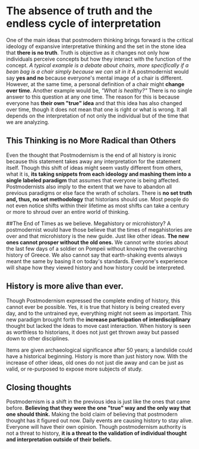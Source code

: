 # The absence of truth and the endless cycle of interpretation

One of the main ideas that postmodern thinking brings forward is the critical ideology of expansive interpretative thinking and the set in the stone idea that **there is no truth**. Truth is objective as it changes not only how individuals perceive concepts but how they interact with the function of the concept. 
	*A typical example is a debate about chairs, more specifically if a bean bag is a chair simply because we can sit in it*
A postmodernist would say **yes and no** because everyone's mental image of a chair is different. However, at the same time, a personal definition of a chair might **change over time**.  Another example would be, *"What is healthy?"* There is no single answer to this question at any one time. The reason for this is because everyone has **their own "true" idea** and that this idea has also changed over time, though it does not mean that one is right or what is wrong. It all depends on the interpretation of not only the individual but of the time that we are analyzing. 

## This Thinking is no More Radical than Others

Even the thought that Postmodernism is the end of all history is ironic because this statement takes away any interpretation for the statement itself. Though this shift of ideas might seem vastly different from others, what it is, **its taking snippets from each ideology and mashing them into a single labeled paradigm** that assumes that everyone is being affected. Postmodernists also imply to the extent that we have to abandon all previous paradigms or else face the wrath of scholars. There is **no set truth and, thus, no set methodology** that historians should use. Most people do not even notice shifts within their lifetime as most shifts can take a century or more to shroud over an entire world of thinking. 

##The End of Times as we believe.
Megahistory or microhistory? A postmodernist would have those believe that the times of megahistories are over and that microhistory is the new guide. Just like other ideas. **The new ones cannot prosper without the old ones.** We cannot write stories about the last few days of a soldier on Pompeii without knowing the overarching history of Greece. We also cannot say that earth-shaking events always meant the same by basing it on today's standards. Everyone's experience will shape how they viewed history and how history could be interpreted. 

## History is more alive than ever.

Though Postmodernism expressed the complete ending of history, this cannot ever be possible. Yes, it is true that history is being created every day, and to the untrained eye, everything might not seem as important. This new paradigm brought forth the **increase participation of interdisciplinary** thought but lacked the ideas to move cast interaction. When history is seen as worthless to historians, it does not just get thrown away but passed down to other disciplines. 

Items are given archaeological significance after 50 years; a landslide could have a historical beginning. History is more than just history now. With the increase of other ideas, old ones do not just die away and can be just as valid, or re-purposed to expose more subjects of study. 

## Closing thoughts

Postmodernism is a shift in the previous idea is just like the ones that came before. **Believing that they were the one "true" way and the only way that one should think.** Making the bold claim of believing that postmodern thought has it figured out now. Daily events are causing history to stay alive. Everyone will have their own opinion. Though postmodernism authority is not a threat to history, **it is a threat to the validation of individual thought and interpretation outside of their beliefs.** 
